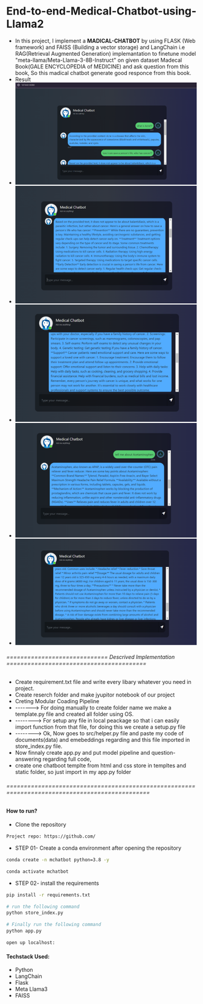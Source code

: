 # End-to-end-Medical-Chatbot-using-Llama2
- In this project, I implement a **MADICAL-CHATBOT** by using FLASK (Web framework) and FAISS (Building a vector storage) and LangChain i.e RAG(Retrieval Augmented Generation) implemantation to finetune model "meta-llama/Meta-Llama-3-8B-Instruct" on given dataset Madecal Book(GALE ENCYCLOPEDIA of MEDICINE) and ask question from this book, So this madical chatbot generate good responce from this book.
- Result
- ![alt text](<Screenshot 2024-07-07 224124.png>)
- ![alt text](image.png)
- ![alt text](image-1.png)
- ![alt text](image-2.png)
- ![alt text](image-3.png)

###### ============================= Descrived Implementation ======================================== #####
- Create requirement.txt file and write every libary whatever you need in project.
- Create reserch folder and make jyupitor notebook of our project
- Creting Modular Coading Pipeline
- -------> For doing manually to create folder name we make a template.py file and created all folder using OS.
- --------> For setup any file in local peackage so that i can easily import function from that file, for doing this we create a setup.py file
- --------> Ok, Now goes to src/helper.py file and paste my code of documents(data) and emebeddings regarding and this file imported in store_index.py file.
- Now finnaly create app.py and put model pipeline and question-answering regarding full code,
- create one chatboot templte from html and css store in templtes and static folder, so just import in my app.py folder

###### =============================================================================================== #####


#### How to run?
- Clone the repository

```bash
Project repo: https://github.com/
```

-  STEP 01- Create a conda environment after opening the repository

```bash
conda create -n mchatbot python=3.8 -y
```

```bash
conda activate mchatbot
```

- STEP 02- install the requirements
```bash
pip install -r requirements.txt
```

```bash
# run the following command
python store_index.py
```

```bash
# Finally run the following command
python app.py
```

```bash
open up localhost:
```

#### Techstack Used:
- Python
- LangChain
- Flask
- Meta Llama3
- FAISS